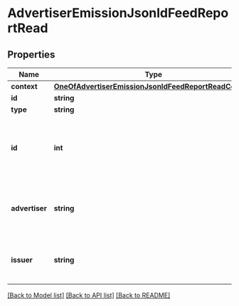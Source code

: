 # AdvertiserEmissionJsonldFeedReportRead

## Properties
Name | Type | Description | Notes
------------ | ------------- | ------------- | -------------
**context** | [**OneOfAdvertiserEmissionJsonldFeedReportReadContext**](OneOfAdvertiserEmissionJsonldFeedReportReadContext.md) |  | [optional] 
**id** | **string** |  | [optional] 
**type** | **string** |  | [optional] 
**id** | **int** | The unique identifier of the advertiser emission, in the Ubiflow IS. | [optional] 
**advertiser** | **string** | The advertiser for whom the emission is configured. | [optional] 
**issuer** | **string** | The issuer toward which the emission is configured. | [optional] 

[[Back to Model list]](../../README.md#documentation-for-models) [[Back to API list]](../../README.md#documentation-for-api-endpoints) [[Back to README]](../../README.md)


